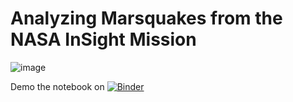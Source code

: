 # Analyzing Marsquakes from the NASA InSight Mission

![image](https://github.com/user-attachments/assets/cd74f630-056b-442c-b6a7-900e71cd7ebb)

Demo the notebook on [![Binder](https://mybinder.org/badge_logo.svg)](https://mybinder.org/v2/gh/cherscarlett/marsquakes/main?labpath=marsquake.ipynb)
